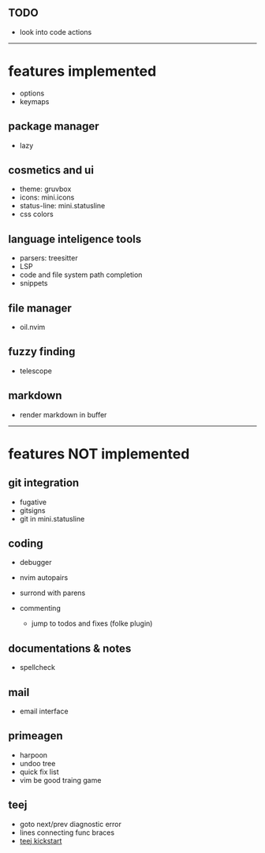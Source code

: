 
## TODO 

* look into code actions

---

# features implemented

* options
* keymaps 

## package manager

* lazy

## cosmetics and ui

* theme: gruvbox
* icons: mini.icons
* status-line: mini.statusline
* css colors

## language inteligence tools

* parsers: treesitter
* LSP
* code and file system path completion 
* snippets 

## file manager

* oil.nvim

## fuzzy finding

* telescope

## markdown

* render markdown in buffer

---

# features **NOT** implemented

## git integration

* fugative
* gitsigns
* git in mini.statusline

## coding

* debugger

* nvim autopairs
* surrond with parens
* commenting
    * jump to todos and fixes (folke plugin)

## documentations & notes

* spellcheck

## mail

* email interface

## primeagen

* harpoon
* undoo tree
* quick fix list
* vim be good traing game

## teej

* goto next/prev diagnostic error
* lines connecting func braces
* [teej kickstart](https://www.youtube.com/watch?v=m8C0Cq9Uv9o&list=PLep05UYkc6wSbfeFvag6ui8lnPgLuo0oW&index=4)


